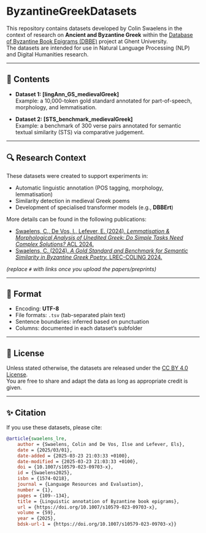 # ByzantineGreekDatasets

This repository contains datasets developed by Colin Swaelens in the context of research on **Ancient and Byzantine Greek** within the [Database of Byzantine Book Epigrams (DBBE)](https://www.dbbe.ugent.be) project at Ghent University.  
The datasets are intended for use in Natural Language Processing (NLP) and Digital Humanities research.

---

## 📂 Contents

- **Dataset 1: [lingAnn_GS_medievalGreek]**  
  Example: a 10,000-token gold standard annotated for part-of-speech, morphology, and lemmatisation.

- **Dataset 2: [STS_benchmark_medievalGreek]**  
  Example: a benchmark of 300 verse pairs annotated for semantic textual similarity (STS) via comparative judgement.

---

## 🔍 Research Context

These datasets were created to support experiments in:
- Automatic linguistic annotation (POS tagging, morphology, lemmatisation)  
- Similarity detection in medieval Greek poems
- Development of specialised transformer models (e.g., **DBBErt**)  

More details can be found in the following publications:
- [Swaelens, C., De Vos, I., Lefever, E. (2024). *Lemmatisation & Morphological Analysis of Unedited Greek: Do Simple Tasks Need Complex Solutions?* ACL 2024.](#)  
- [Swaelens, C. (2024). *A Gold Standard and Benchmark for Semantic Similarity in Byzantine Greek Poetry.* LREC-COLING 2024.](#)  

*(replace `#` with links once you upload the papers/preprints)*

---

## 📑 Format

- Encoding: **UTF-8**  
- File formats: `.tsv`  (tab-separated plain text)  
- Sentence boundaries: inferred based on punctuation  
- Columns: documented in each dataset’s subfolder

---

## 📜 License

Unless stated otherwise, the datasets are released under the [CC BY 4.0 License](https://creativecommons.org/licenses/by/4.0/).  
You are free to share and adapt the data as long as appropriate credit is given.

---

## ✨ Citation

If you use these datasets, please cite:

```bibtex
@article{swaelens_lre,
	author = {Swaelens, Colin and De Vos, Ilse and Lefever, Els},
	date = {2025/03/01},
	date-added = {2025-03-23 21:03:33 +0100},
	date-modified = {2025-03-23 21:03:33 +0100},
	doi = {10.1007/s10579-023-09703-x},
	id = {Swaelens2025},
	isbn = {1574-0218},
	journal = {Language Resources and Evaluation},
	number = {1},
	pages = {109--134},
	title = {Linguistic annotation of Byzantine book epigrams},
	url = {https://doi.org/10.1007/s10579-023-09703-x},
	volume = {59},
	year = {2025},
	bdsk-url-1 = {https://doi.org/10.1007/s10579-023-09703-x}}

